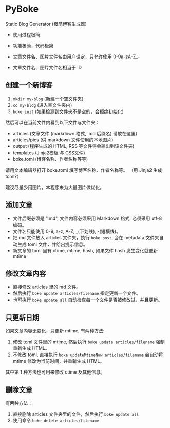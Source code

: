 # PyBoke

Static Blog Generator (极简博客生成器)

- 使用过程极简
- 功能极简，代码极简

- 文章文件名、图片文件名由用户设定，只允许使用 0-9a-zA-Z_-
- 文章文件名、图片文件名相当于 ID

## 创建一个新博客


1. `mkdir my-blog` (新建一个空文件夹)
2. `cd my-blog` (进入空文件夹内)
3. `boke init` (如果检测到文件夹不是空的，会拒绝初始化)

然后可以在当前文件内看到以下文件与文件夹：

- articles (文章文件 (markdown 格式, .md 后缀名) 请放在这里)
- articles/pics (供 markdown 文件使用的本地图片)
- output (程序生成的 HTML, RSS 等文件将会输出到该文件夹)
- templates (Jinja2模板 与 CSS文件)
- boke.toml (博客名称、作者名称等等)

请用文本编辑器打开 boke.toml 填写博客名称、作者名称等。
（用 Jinja2 生成 toml?）

建议尽量少用图片，本程序未为大量图片做优化。

## 添加文章

- 文件后缀必须是 ".md", 文件内容必须采用 Markdown 格式, 必须采用 utf-8 编码。
- 文件名只能使用 0-9, a-z, A-Z, _(下划线), -(短横线)。
- 把 md 文件放入 articles 文件夹，执行 `boke post`,
  会在 metadata 文件夹自动生成 toml 文件，并给出提示信息。
- 新文章的 toml 里有 ctime, mtime, hash, 如果文件 hash 发生变化就更新 mtime

## 修改文章内容

- 直接修改 articles 里的 md 文件。
- 然后执行 `boke update articles/filename` 指定更新一个文件。
- 也可执行 `boke update all` 自动检查每一个文件是否被修改过，并且更新。

## 只更新日期

如果文章内容无变化，只更新 mtime, 有两种方法:

1. 修改 toml 文件里的 mtime, 然后执行 `boke update articles/filename`
   强制重新生成 HTML。
2. 不修改 toml, 直接执行 `boke updateMtimeNow articles/filename`
   会自动将 mtime 修改为当前时间，并重新生成 HTML。

其中第 1 种方法也可用来修改 ctime 及其他信息。

## 删除文章

有两种方法：

1. 直接删除 articles 文件夹里的文件，然后执行 `boke update all`
2. 使用命令 `boke delete articles/filename`
